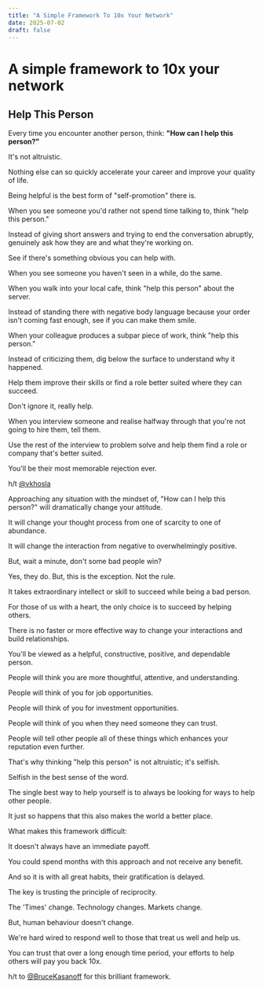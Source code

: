 ```yaml
---
title: "A Simple Framework To 10x Your Network"
date: 2025-07-02
draft: false
---
```


# A simple framework to 10x your network

## Help This Person

Every time you encounter another person, think: **"How can I help this
person?"**

It's not altruistic.

Nothing else can so quickly accelerate your career and improve your
quality of life.

Being helpful is the best form of "self-promotion" there is.

When you see someone you'd rather not spend time talking to, think "help
this person."

Instead of giving short answers and trying to end the conversation
abruptly, genuinely ask how they are and what they're working on.

See if there's something obvious you can help with.

When you see someone you haven't seen in a while, do the same.

When you walk into your local cafe, think "help this person" about the
server.

Instead of standing there with negative body language because your order
isn't coming fast enough, see if you can make them smile.

When your colleague produces a subpar piece of work, think "help this
person."

Instead of criticizing them, dig below the surface to understand why it
happened.

Help them improve their skills or find a role better suited where they
can succeed.

Don't ignore it, really help.

When you interview someone and realise halfway through that you're not
going to hire them, tell them.

Use the rest of the interview to problem solve and help them find a role
or company that's better suited.

You'll be their most memorable rejection ever.

h/t <a
href="https://flight.beehiiv.net/v2/clicks/eyJhbGciOiJIUzI1NiIsInR5cCI6IkpXVCJ9.eyJ1cmwiOiJodHRwczovL3R3aXR0ZXIuY29tL3ZraG9zbGEiLCJwb3N0X2lkIjoiZmMyOTRiMjQtZWYzZi00YTQ1LWIyOTgtZWQxNDUzN2ZlNjQ0IiwicHVibGljYXRpb25faWQiOiIxMzdkNWU4My05NTAzLTRkYjctYThjNC1mMzQxNWMyMDU1YWUiLCJ2aXNpdF90b2tlbiI6IjdjYjdiN2U1LTkxMjUtNDQyZi1iOGI4LTI3Y2RjMTUyYWRiYiIsImlhdCI6MTY3ODcwNTYzMy44NDEsImlzcyI6Im9yY2hpZCJ9.nigdzKu1nLmObaV6ilGX63oXGPHOM-yCNjcEATGJnn8"
target="_blank">@vkhosla</a>

Approaching any situation with the mindset of, "How can I help this
person?" will dramatically change your attitude.

It will change your thought process from one of scarcity to one of
abundance.

It will change the interaction from negative to overwhelmingly positive.

But, wait a minute, don't some bad people win?

Yes, they do. But, this is the exception. Not the rule.

It takes extraordinary intellect or skill to succeed while being a bad
person.

For those of us with a heart, the only choice is to succeed by helping
others.

There is no faster or more effective way to change your interactions and
build relationships.

You'll be viewed as a helpful, constructive, positive, and dependable
person.

People will think you are more thoughtful, attentive, and understanding.

People will think of you for job opportunities.

People will think of you for investment opportunities.

People will think of you when they need someone they can trust.

People will tell other people all of these things which enhances your
reputation even further.

That's why thinking "help this person" is not altruistic; it's selfish.

Selfish in the best sense of the word.

The single best way to help yourself is to always be looking for ways to
help other people.

It just so happens that this also makes the world a better place.

What makes this framework difficult:

It doesn't always have an immediate payoff.

You could spend months with this approach and not receive any benefit.

And so it is with all great habits, their gratification is delayed.

The key is trusting the principle of reciprocity.

The 'Times' change. Technology changes. Markets change.

But, human behaviour doesn't change.

We're hard wired to respond well to those that treat us well and help
us.

You can trust that over a long enough time period, your efforts to help
others will pay you back 10x.

h/t to <a
href="https://flight.beehiiv.net/v2/clicks/eyJhbGciOiJIUzI1NiIsInR5cCI6IkpXVCJ9.eyJ1cmwiOiJodHRwczovL3R3aXR0ZXIuY29tL0JydWNlS2FzYW5vZmYiLCJwb3N0X2lkIjoiZmMyOTRiMjQtZWYzZi00YTQ1LWIyOTgtZWQxNDUzN2ZlNjQ0IiwicHVibGljYXRpb25faWQiOiIxMzdkNWU4My05NTAzLTRkYjctYThjNC1mMzQxNWMyMDU1YWUiLCJ2aXNpdF90b2tlbiI6IjdjYjdiN2U1LTkxMjUtNDQyZi1iOGI4LTI3Y2RjMTUyYWRiYiIsImlhdCI6MTY3ODcwNTYzMy44NDIsImlzcyI6Im9yY2hpZCJ9.kwu3PHyaalMYA0LgfQ54MpfReSa0QJV2ZhVwuRojtio"
target="_blank">@BruceKasanoff</a> for this brilliant framework.

